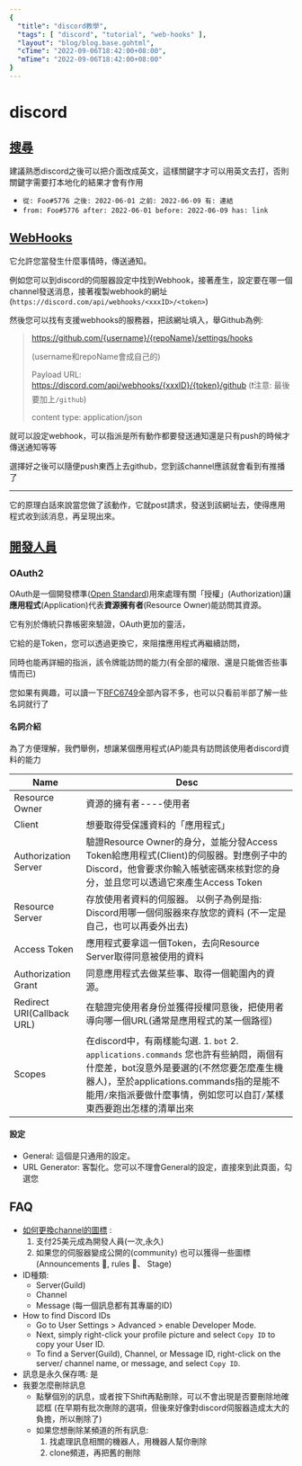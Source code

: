 ```yaml
---
{
  "title": "discord教學",
  "tags": [ "discord", "tutorial", "web-hooks" ],
  "layout": "blog/blog.base.gohtml",
  "cTime": "2022-09-06T18:42:00+08:00",
  "mTime": "2022-09-06T18:42:00+08:00"
}
---
```


# discord

## [搜尋](https://support.discord.com/hc/en-us/articles/115000468588)

建議熟悉discord之後可以把介面改成英文，這樣關鍵字才可以用英文去打，否則關鍵字需要打本地化的結果才會有作用

- `從: Foo#5776 之後: 2022-06-01 之前: 2022-06-09 有: 連結`
- `from: Foo#5776 after: 2022-06-01 before: 2022-06-09 has: link`

## [WebHooks](https://support.discord.com/hc/zh-tw/articles/228383668-%E4%BD%BF%E7%94%A8%E7%B6%B2%E7%B5%A1%E9%89%A4%E6%89%8B-Webhooks-)

它允許您當發生什麼事情時，傳送通知。

例如您可以到discord的伺服器設定中找到Webhook，接著產生，設定要在哪一個channel發送消息，接著複製webhook的網址(`https://discord.com/api/webhooks/<xxxID>/<token>`)

然後您可以找有支援webhooks的服務器，把該網址填入，舉Github為例:

> https://github.com/{username}/{repoName}/settings/hooks
>
> (username和repoName會成自己的)
>
>
> Payload URL: https://discord.com/api/webhooks/{xxxID}/{token}/github   (❗注意: 最後要加上`/github`)
>
> content type: application/json

就可以設定webhook，可以指派是所有動作都要發送通知還是只有push的時候才傳送通知等等

選擇好之後可以隨便push東西上去github，您到該channel應該就會看到有推播了

----

它的原理白話來說當您做了該動作，它就post請求，發送到該網址去，使得應用程式收到該消息，再呈現出來。


## [開發人員](https://discord.com/developers/applications)

### OAuth2

OAuth是一個開發標準([Open Standard](https://en.wikipedia.org/wiki/Open_standard))用來處理有關「授權」(Authorization)讓**應用程式**(Application)代表**資源擁有者**(Resource Owner)能訪問其資源。

它有別於傳統只靠帳密來驗證，OAuth更加的靈活，

它給的是Token，您可以透過更換它，來阻擋應用程式再繼續訪問，

同時也能再詳細的指派，該令牌能訪問的能力(有全部的權限、還是只能做否些事情而已)

您如果有興趣，可以讀一下[RFC6749](https://datatracker.ietf.org/doc/html/rfc6749)全部內容不多，也可以只看前半部了解一些名詞就行了

#### 名詞介紹

為了方便理解，我們舉例，想讓某個應用程式(AP)能具有訪問該使用者discord資料的能力

| Name | Desc  |
| ---- |-------|
Resource Owner | 資源的擁有者----使用者
Client | 想要取得受保護資料的「應用程式」
Authorization Server | 驗證Resource Owner的身分，並能分發Access Token給應用程式(Client)的伺服器。對應例子中的Discord，他會要求你輸入帳號密碼來核對您的身分，並且您可以透過它來產生Access Token
Resource Server | 存放使用者資料的伺服器。 以例子為例是指: Discord用哪一個伺服器來存放您的資料 (不一定是自己，也可以再委外出去)
Access Token | 應用程式要拿這一個Token，去向Resource Server取得同意被使用的資料
Authorization Grant | 同意應用程式去做某些事、取得一個範圍內的資源。
Redirect URI(Callback URL) | 在驗證完使用者身份並獲得授權同意後，把使用者導向哪一個URL(通常是應用程式的某一個路徑)
Scopes | 在discord中，有兩樣能勾選. 1. `bot` 2. `applications.commands` 您也許有些納悶，兩個有什麼差，bot沒意外是要選的(不然您要怎麼產生機器人)，至於applications.commands指的是能不能用`/`來指派要做什麼事情，例如您可以自訂`/`某樣東西要跑出怎樣的清單出來

#### 設定

- General: 這個是只通用的設定。
- URL Generator: 客製化。您可以不理會General的設定，直接來到此頁面，勾選您

## FAQ

- [如何更換channel的圖標](https://support.discord.com/hc/en-us/community/posts/360040862772-Channel-Icons) :
  1. 支付25美元成為開發人員(一次,永久)
  2. 如果您的伺服器變成公開的(community) 也可以獲得一些圖標(Announcements 📢, rules 📜、 Stage)
- ID種類:
  - Server(Guild)
  - Channel
  - Message (每一個訊息都有其專屬的ID)
- How to find Discord IDs
  - Go to User Settings > Advanced > enable Developer Mode.
  - Next, simply right-click your profile picture and select `Copy ID` to copy your User ID.
  - To find a Server(Guild), Channel, or Message ID, right-click on the server/ channel name, or message, and select `Copy ID`.
- 訊息是永久保存嗎: 是
- 我要怎麼刪除訊息
  - 點擊個別的訊息，或者按下Shift再點刪除，可以不會出現是否要刪除地確認框 (在早期有批次刪除的選項，但後來好像對discord伺服器造成太大的負擔，所以刪除了)
  - 如果您想刪除某頻道的所有訊息:
    1. 找處理訊息相關的機器人，用機器人幫你刪除
    2. clone頻道，再把舊的刪除
